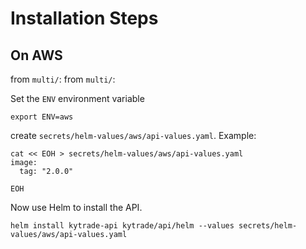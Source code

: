# Installation Steps

## On AWS
from `multi/`:
from `multi/`:

Set the `ENV` environment variable
```
export ENV=aws
```

create `secrets/helm-values/aws/api-values.yaml`. Example:

```
cat << EOH > secrets/helm-values/aws/api-values.yaml
image:
  tag: "2.0.0"

EOH

```

Now use Helm to install the API.

```
helm install kytrade-api kytrade/api/helm --values secrets/helm-values/aws/api-values.yaml
```
